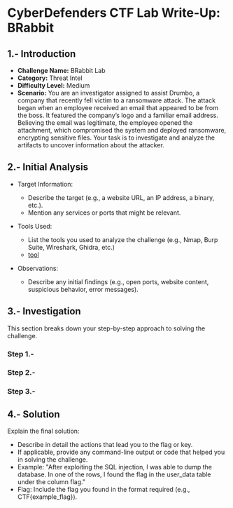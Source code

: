 # CyberDefenders CTF Lab Write-Up: BRabbit

## 1.- Introduction

  - **Challenge Name:** BRabbit Lab
  - **Category:** Threat Intel
  - **Difficulty Level:** Medium
  - **Scenario:** You are an investigator assigned to assist Drumbo, a company that recently fell victim to a ransomware attack. The attack began when an employee received an email that appeared to be from the boss. It featured the company’s logo and a familiar email address. Believing the email was legitimate, the employee opened the attachment, which compromised the system and deployed ransomware, encrypting sensitive files. Your task is to investigate and analyze the artifacts to uncover information about the attacker.


## 2.- Initial Analysis

  - Target Information:
    - Describe the target (e.g., a website URL, an IP address, a binary, etc.).
    - Mention any services or ports that might be relevant.

  - Tools Used:
    - List the tools you used to analyze the challenge (e.g., Nmap, Burp Suite, Wireshark, Ghidra, etc.)
    - <a href=blank_>tool</a>

  - Observations:
    - Describe any initial findings (e.g., open ports, website content, suspicious behavior, error messages).

## 3.- Investigation

This section breaks down your step-by-step approach to solving the challenge.

### Step 1.-
### Step 2.-
### Step 3.-

## 4.- Solution

Explain the final solution:

- Describe in detail the actions that lead you to the flag or key.
- If applicable, provide any command-line output or code that helped you in solving the challenge.
- Example: "After exploiting the SQL injection, I was able to dump the database. In one of the rows, I found the flag in the user_data table under the column flag."
- Flag: Include the flag you found in the format required (e.g., CTF{example_flag}).


























  
